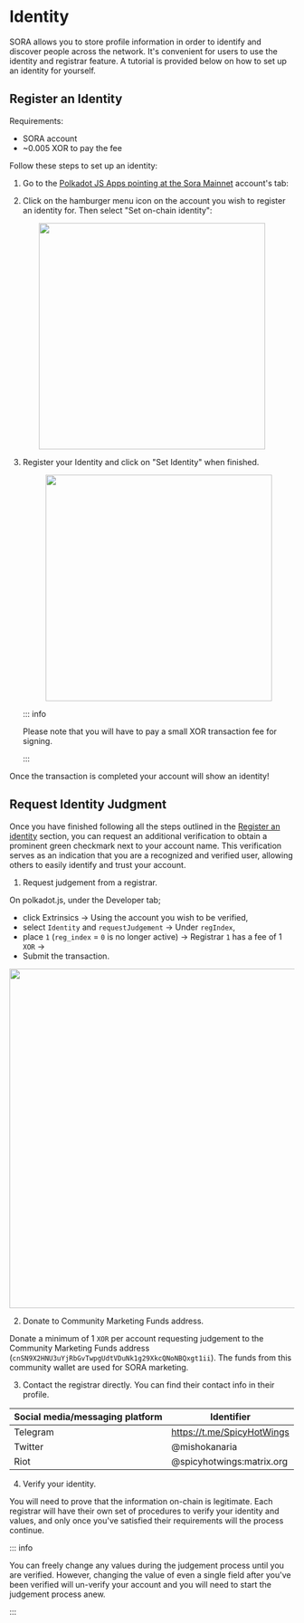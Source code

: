 # Identity

SORA allows you to store profile information in order to identify and discover people across the network. It's convenient for users to use the identity and registrar feature. A tutorial is provided below on how to set up an identity for yourself.

## Register an Identity

Requirements:

- SORA account
- ~0.005 XOR to pay the fee

Follow these steps to set up an identity:

1. Go to the [Polkadot JS Apps pointing at the Sora Mainnet](https://polkadot.js.org/apps/?rpc=wss%3A%2F%2Fws.sora2.soramitsu.co.jp#/accounts) account's tab:

2. Click on the hamburger menu icon on the account you wish to register an identity for. Then select "Set on-chain identity":

  <center><img src="/.gitbook/assets/id-select-menu.png" width="400"></center>

3. Register your Identity and click on "Set Identity" when finished.

   <center><img src="/.gitbook/assets/id-register-id.png" width="400"></center>

   ::: info

   Please note that you will have to pay a small XOR transaction fee for signing.

   :::

Once the transaction is completed your account will show an identity!

## Request Identity Judgment

Once you have finished following all the steps outlined in the [Register an identity](/id.md#register-an-identity) section, you can request an additional verification to obtain a prominent green checkmark next to your account name. This verification serves as an indication that you are a recognized and verified user, allowing others to easily identify and trust your account.

1. Request judgement from a registrar.

On polkadot.js, under the Developer tab;

- click Extrinsics -> Using the account you wish to be verified,
- select `Identity` and `requestJudgement` -> Under `regIndex`,
- place `1` (`reg_index` = `0` is no longer active) -> Registrar `1` has a fee of 1 `XOR` ->
- Submit the transaction.

<center><img src="/.gitbook/assets/requestJudgement.png" width="600"></center>

2. Donate to Community Marketing Funds address.

Donate a minimum of 1 `XOR` per account requesting judgement to the Community Marketing Funds address (`cnSN9X2HNU3uYjRbGvTwpgUdtVDuNk1g29XkcQNoNBQxgt1ii`).
The funds from this community wallet are used for SORA marketing.

3. Contact the registrar directly. You can find their contact info in their profile.

| Social media/messaging platform | Identifier                 |
| ------------------------------- | -------------------------- |
| Telegram                        | https://t.me/SpicyHotWings |
| Twitter                         | @mishokanaria              |
| Riot                            | @spicyhotwings:matrix.org  |

4. Verify your identity.

You will need to prove that the information on-chain is legitimate. Each registrar will have their own set of procedures to verify your identity and values, and only once you've satisfied their requirements will the process continue.

::: info

You can freely change any values during the judgement process until you are verified. However, changing the value of even a single field after you've been verified will un-verify your account and you will need to start the judgement process anew.

:::
